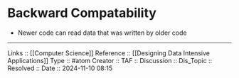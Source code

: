 # Backward Compatability


- Newer code can read data that was written by older code
---
Links :: [[Computer Science]]
Reference :: [[Designing Data Intensive Applications]]
Type :: #atom
Creator ::
TAF ::
Discussion ::
Dis_Topic :: 
Resolved ::
Date :: 2024-11-10 08:15
